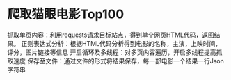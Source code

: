 # 爬取猫眼电影Top100

抓取单页内容：利用requests请求目标站点，得到单个网页HTML代码，返回结果。
正则表达式分析：根据HTML代码分析得到电影的名称，主演，上映时间，评分，图片链接等信息
开启循环及多线程：对多页内容遍历，开启多线程提高抓取速度
保存至文件：通过文件的形式将结果保存，每一部电影一个结果一行Json字符串
